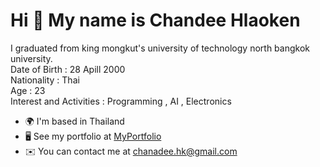 Hi 👋 My name is Chandee Hlaoken
==============================

I graduated from king mongkut's university of technology north bangkok university.<br>
Date of Birth : 28 Apill 2000 <br>
Nationality : Thai <br>
Age : 23 <br>
Interest and Activities : Programming , AI , Electronics

 * 🌍  I'm based in Thailand
 * 🖥️  See my portfolio at [MyPortfolio](https://portfolio-chanadee.onrender.com/)
 * ✉️  You can contact me at [chanadee.hk@gmail.com](mailto:chanadee.hk@gmailc.com)

